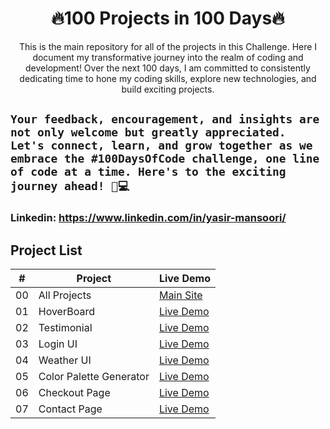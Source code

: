 <h1 align="center">🔥100 Projects in 100 Days🔥</h1>

<div align="center">
This is the main repository for all of the projects in this Challenge. Here I document my transformative journey into the realm of coding and development! Over the next 100 days, I am committed to consistently dedicating time to hone my coding skills, explore new technologies, and build exciting projects.
</div>

## `Your feedback, encouragement, and insights are not only welcome but greatly appreciated. Let's connect, learn, and grow together as we embrace the #100DaysOfCode challenge, one line of code at a time. Here's to the exciting journey ahead! 🚀💻`

### Linkedin: https://www.linkedin.com/in/yasir-mansoori/

## Project List

|   #   | Project                 | Live Demo                                                  |
| :---: | ----------------------- | ---------------------------------------------------------- |
|  00   | All Projects            | [Main Site](https://100days100projects-all.netlify.app/)   |
|  01   | HoverBoard              | [Live Demo](https://100days100projects-day-1.netlify.app/) |
|  02   | Testimonial             | [Live Demo](https://100days100projects-day-2.netlify.app/) |
|  03   | Login UI                | [Live Demo](https://100days100projects-day-3.netlify.app/) |
|  04   | Weather UI              | [Live Demo](https://100days100projects-day-4.netlify.app/) |
|  05   | Color Palette Generator | [Live Demo](https://100days100projects-day-5.netlify.app/) |
|  06   | Checkout Page           | [Live Demo](https://100days100projects-day-6.netlify.app/) |
|  07   | Contact Page           | [Live Demo](https://100days100projects-day-7.netlify.app/) |
